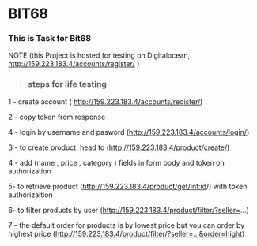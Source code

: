 # BIT68
### This is Task for Bit68

  NOTE (this Project is hosted for testing on Digitalocean, http://159.223.183.4/accounts/register/ ) 
  
> ### steps for life testing
1 - create account ( http://159.223.183.4/accounts/register/)

2 - copy token from response

4 - login by username and pasword (http://159.223.183.4/accounts/login/)

3 - to create product, head to (http://159.223.183.4/product/create/) 

4 - add (name , price , category ) fields in form body and token on authorization

5- to retrieve product (http://159.223.183.4/product/get/<int:id>/) with token authorizaition

6- to filter products by user (http://159.223.183.4/product/filter/?seller=...)

7 - the default order for products is by lowest price but you can order by highest price (http://159.223.183.4/product/filter/?seller=...&order=hight)
